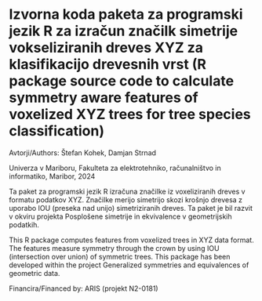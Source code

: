 # Izvorna koda paketa za programski jezik R za izračun značilk simetrije vokseliziranih dreves XYZ za klasifikacijo drevesnih vrst (R package source code to calculate symmetry aware features of voxelized XYZ trees for tree species classification)

Avtorji/Authors: Štefan Kohek, Damjan Strnad

Univerza v Mariboru, Fakulteta za elektrotehniko, računalništvo in informatiko, Maribor, 2024

Ta paket za programski jezik R izračuna značilke iz voxeliziranih dreves v formatu podatkov XYZ. Značilke merijo simetrijo skozi krošnjo drevesa z uporabo IOU (preseka nad unijo) simetriziranih dreves. Ta paket je bil razvit v okviru projekta Posplošene simetrije in ekvivalence v geometrijskih podatkih.

This R package computes features from voxelized trees in XYZ data format. The features measure symmetry through the crown by using IOU (intersection over union) of symmetric trees. This package has been developed within the project Generalized symmetries and equivalences of geometric data.

Financira/Financed by: ARIS (projekt N2-0181)
